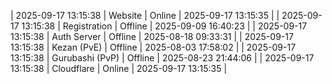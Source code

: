 | 2025-09-17 13:15:38 | Website | Online | 2025-09-17 13:15:35 |
| 2025-09-17 13:15:38 | Registration | Offline | 2025-09-09 16:40:23 |
| 2025-09-17 13:15:38 | Auth Server | Offline | 2025-08-18 09:33:31 |
| 2025-09-17 13:15:38 | Kezan (PvE) | Offline | 2025-08-03 17:58:02 |
| 2025-09-17 13:15:38 | Gurubashi (PvP) | Offline | 2025-08-23 21:44:06 |
| 2025-09-17 13:15:38 | Cloudflare | Online | 2025-09-17 13:15:35 |
